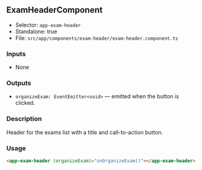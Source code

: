 ## ExamHeaderComponent

- Selector: `app-exam-header`
- Standalone: true
- File: `src/app/components/exam-header/exam-header.component.ts`

### Inputs

- None

### Outputs

- `organizeExam: EventEmitter<void>` — emitted when the button is clicked.

### Description

Header for the exams list with a title and call-to-action button.

### Usage

```html
<app-exam-header (organizeExam)="onOrganizeExam()"></app-exam-header>
```

